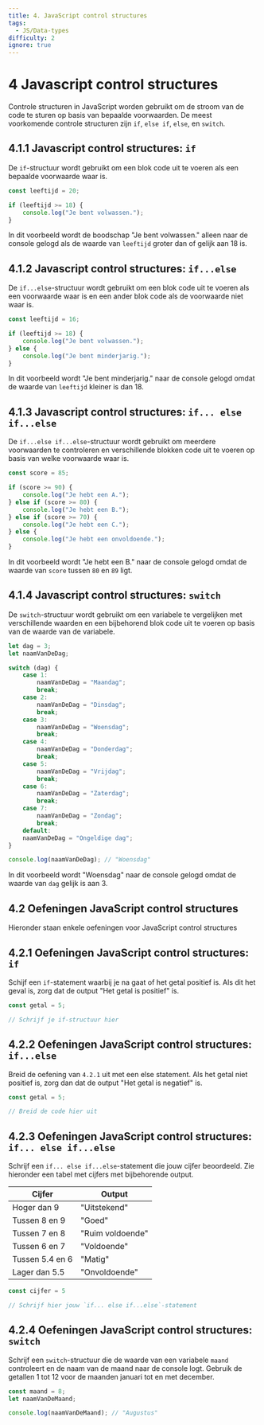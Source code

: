 ```yaml
---
title: 4. JavaScript control structures
tags:
  - JS/Data-types
difficulty: 2
ignore: true
---
```


# 4 Javascript control structures
Controle structuren in JavaScript worden gebruikt om de stroom van de code te sturen op basis van bepaalde voorwaarden. De meest voorkomende controle structuren zijn `if`, `else if`, `else`, en `switch`.

## 4.1.1 Javascript control structures: `if`
De `if`-structuur wordt gebruikt om een blok code uit te voeren als een bepaalde voorwaarde waar is.

```javascript
const leeftijd = 20;

if (leeftijd >= 18) {
    console.log("Je bent volwassen.");
}
```

In dit voorbeeld wordt de boodschap "Je bent volwassen." alleen naar de console gelogd als de waarde van `leeftijd` groter dan of gelijk aan 18 is.

## 4.1.2 Javascript control structures: `if...else`
De `if...else`-structuur wordt gebruikt om een blok code uit te voeren als een voorwaarde waar is en een ander blok code als de voorwaarde niet waar is.

```javascript
const leeftijd = 16;

if (leeftijd >= 18) {
    console.log("Je bent volwassen.");
} else {
    console.log("Je bent minderjarig.");
}
```

In dit voorbeeld wordt "Je bent minderjarig." naar de console gelogd omdat de waarde van `leeftijd` kleiner is dan 18.

## 4.1.3 Javascript control structures: `if... else if...else`
De `if...else if...else`-structuur wordt gebruikt om meerdere voorwaarden te controleren en verschillende blokken code uit te voeren op basis van welke voorwaarde waar is.

```javascript
const score = 85;

if (score >= 90) {
    console.log("Je hebt een A.");
} else if (score >= 80) {
    console.log("Je hebt een B.");
} else if (score >= 70) {
    console.log("Je hebt een C.");
} else {
    console.log("Je hebt een onvoldoende.");
}
```

In dit voorbeeld wordt "Je hebt een B." naar de console gelogd omdat de waarde van `score` tussen `80` en `89` ligt.

## 4.1.4 Javascript control structures: `switch`
De `switch`-structuur wordt gebruikt om een variabele te vergelijken met verschillende waarden en een bijbehorend blok code uit te voeren op basis van de waarde van de variabele.
```javascript
let dag = 3;
let naamVanDeDag;

switch (dag) {
    case 1:
        naamVanDeDag = "Maandag";
        break;
    case 2:
        naamVanDeDag = "Dinsdag";
        break;
    case 3:
        naamVanDeDag = "Woensdag";
        break;
    case 4:
        naamVanDeDag = "Donderdag";
        break;
    case 5:
        naamVanDeDag = "Vrijdag";
        break;
    case 6:
        naamVanDeDag = "Zaterdag";
        break;
    case 7:
        naamVanDeDag = "Zondag";
        break;
    default:
    naamVanDeDag = "Ongeldige dag";
}

console.log(naamVanDeDag); // "Woensdag"
```
In dit voorbeeld wordt "Woensdag" naar de console gelogd omdat de waarde van `dag` gelijk is aan 3.

## 4.2 Oefeningen JavaScript control structures
Hieronder staan enkele oefeningen voor JavaScript control structures

## 4.2.1 Oefeningen JavaScript control structures: `if`
Schijf een `if`-statement waarbij je na gaat of het getal positief is. Als dit het geval is, zorg dat de output "Het getal is positief" is.
```javascript runner
const getal = 5;

// Schrijf je if-structuur hier
```

## 4.2.2 Oefeningen JavaScript control structures: `if...else`
Breid de oefening van `4.2.1` uit met een else statement. Als het getal niet positief is, zorg dan dat de output "Het getal is negatief" is.
```javascript runner
const getal = 5;

// Breid de code hier uit
```

## 4.2.3 Oefeningen JavaScript control structures: `if... else if...else`
Schrijf een `if... else if...else`-statement die jouw cijfer beoordeeld. Zie hieronder een tabel met cijfers met bijbehorende output.

| Cijfer | Output |
| ----------- | ----------- |
| Hoger dan 9 | "Uitstekend" |
| Tussen 8 en 9  | "Goed" |
| Tussen 7 en 8 | "Ruim voldoende" |
| Tussen 6 en 7 | "Voldoende" |
| Tussen 5.4 en 6 | "Matig" |
| Lager dan 5.5 | "Onvoldoende" |


```javascript runner
const cijfer = 5

// Schrijf hier jouw `if... else if...else`-statement

```

## 4.2.4 Oefeningen JavaScript control structures: `switch`
Schrijf een `switch`-structuur die de waarde van een variabele `maand` controleert en de naam van de maand naar de console logt. Gebruik de getallen 1 tot 12 voor de maanden januari tot en met december.

```javascript runner
const maand = 8;
let naamVanDeMaand;

console.log(naamVanDeMaand); // "Augustus"
```
